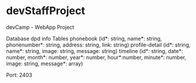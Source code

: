 # devStaffProject
devCamp - WebApp Project

Database dpd info
Tables
phonebook (id*: string, name*: string, phonenumber*: string, address: string, link: string)
profile-detail (id*: string, name*: string, image: string, message: string)
timeline (id*: string, date*: number, month*: number, year*: number, hour*:number, minute*: number, image: string, message*: array)

Port: 2403
